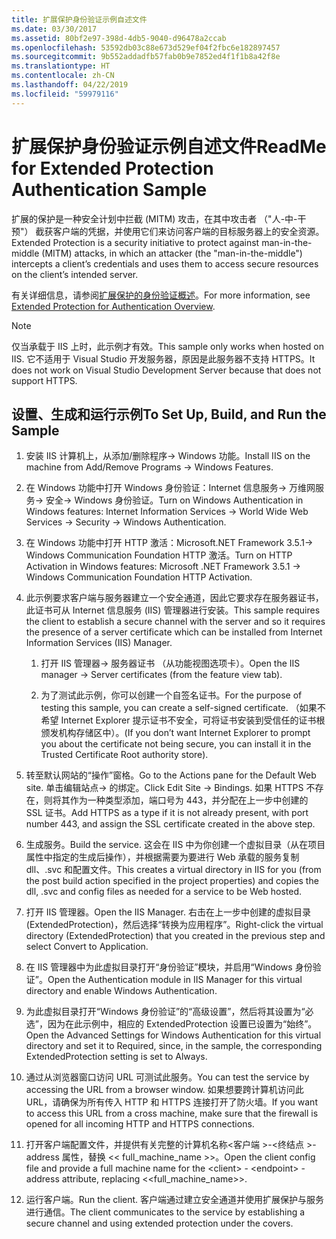 ```yaml
---
title: 扩展保护身份验证示例自述文件
ms.date: 03/30/2017
ms.assetid: 80bf2e97-398d-4db5-9040-d96478a2ccab
ms.openlocfilehash: 53592db03c88e673d529ef04f2fbc6e182897457
ms.sourcegitcommit: 9b552addadfb57fab0b9e7852ed4f1f1b8a42f8e
ms.translationtype: HT
ms.contentlocale: zh-CN
ms.lasthandoff: 04/22/2019
ms.locfileid: "59979116"
---
```

# <a name="readme-for-extended-protection-authentication-sample"></a><span data-ttu-id="5a338-102">扩展保护身份验证示例自述文件</span><span class="sxs-lookup"><span data-stu-id="5a338-102">ReadMe for Extended Protection Authentication Sample</span></span>
<span data-ttu-id="5a338-103">扩展的保护是一种安全计划中拦截 (MITM) 攻击，在其中攻击者 （"人-中-干预"） 截获客户端的凭据，并使用它们来访问客户端的目标服务器上的安全资源。</span><span class="sxs-lookup"><span data-stu-id="5a338-103">Extended Protection is a security initiative to protect against man-in-the-middle (MITM) attacks, in which an attacker (the "man-in-the-middle") intercepts a client’s credentials and uses them to access secure resources on the client’s intended server.</span></span>  
  
 <span data-ttu-id="5a338-104">有关详细信息，请参阅[扩展保护的身份验证概述](../../../../docs/framework/wcf/feature-details/extended-protection-for-authentication-overview.md)。</span><span class="sxs-lookup"><span data-stu-id="5a338-104">For more information, see [Extended Protection for Authentication Overview](../../../../docs/framework/wcf/feature-details/extended-protection-for-authentication-overview.md).</span></span>  
  
> [!NOTE]
>  <span data-ttu-id="5a338-105">仅当承载于 IIS 上时，此示例才有效。</span><span class="sxs-lookup"><span data-stu-id="5a338-105">This sample only works when hosted on IIS.</span></span> <span data-ttu-id="5a338-106">它不适用于 Visual Studio 开发服务器，原因是此服务器不支持 HTTPS。</span><span class="sxs-lookup"><span data-stu-id="5a338-106">It does not work on Visual Studio Development Server because that does not support HTTPS.</span></span>  
  
## <a name="to-set-up-build-and-run-the-sample"></a><span data-ttu-id="5a338-107">设置、生成和运行示例</span><span class="sxs-lookup"><span data-stu-id="5a338-107">To Set Up, Build, and Run the Sample</span></span>  
  
1. <span data-ttu-id="5a338-108">安装 IIS 计算机上，从添加/删除程序-> Windows 功能。</span><span class="sxs-lookup"><span data-stu-id="5a338-108">Install IIS on the machine from Add/Remove Programs -> Windows Features.</span></span>  
  
2. <span data-ttu-id="5a338-109">在 Windows 功能中打开 Windows 身份验证：Internet 信息服务-> 万维网服务-> 安全-> Windows 身份验证。</span><span class="sxs-lookup"><span data-stu-id="5a338-109">Turn on Windows Authentication in Windows features: Internet Information Services -> World Wide Web Services -> Security -> Windows Authentication.</span></span>  
  
3. <span data-ttu-id="5a338-110">在 Windows 功能中打开 HTTP 激活：Microsoft.NET Framework 3.5.1-> Windows Communication Foundation HTTP 激活。</span><span class="sxs-lookup"><span data-stu-id="5a338-110">Turn on HTTP Activation in Windows features: Microsoft .NET Framework 3.5.1 -> Windows Communication Foundation HTTP Activation.</span></span>  
  
4. <span data-ttu-id="5a338-111">此示例要求客户端与服务器建立一个安全通道，因此它要求存在服务器证书，此证书可从 Internet 信息服务 (IIS) 管理器进行安装。</span><span class="sxs-lookup"><span data-stu-id="5a338-111">This sample requires the client to establish a secure channel with the server and so it requires the presence of a server certificate which can be installed from Internet Information Services (IIS) Manager.</span></span>  
  
    1.  <span data-ttu-id="5a338-112">打开 IIS 管理器-> 服务器证书 （从功能视图选项卡）。</span><span class="sxs-lookup"><span data-stu-id="5a338-112">Open the IIS manager -> Server certificates (from the feature view tab).</span></span>  
  
    2.  <span data-ttu-id="5a338-113">为了测试此示例，你可以创建一个自签名证书。</span><span class="sxs-lookup"><span data-stu-id="5a338-113">For the purpose of testing this sample, you can create a self-signed certificate.</span></span> <span data-ttu-id="5a338-114">（如果不希望 Internet Explorer 提示证书不安全，可将证书安装到受信任的证书根颁发机构存储区中）。</span><span class="sxs-lookup"><span data-stu-id="5a338-114">(If you don’t want Internet Explorer to prompt you about the certificate not being secure, you can install it in the Trusted Certificate Root authority store).</span></span>  
  
5. <span data-ttu-id="5a338-115">转至默认网站的“操作”窗格。</span><span class="sxs-lookup"><span data-stu-id="5a338-115">Go to the Actions pane for the Default Web site.</span></span> <span data-ttu-id="5a338-116">单击编辑站点-> 的绑定。</span><span class="sxs-lookup"><span data-stu-id="5a338-116">Click Edit Site -> Bindings.</span></span> <span data-ttu-id="5a338-117">如果 HTTPS 不存在，则将其作为一种类型添加，端口号为 443，并分配在上一步中创建的 SSL 证书。</span><span class="sxs-lookup"><span data-stu-id="5a338-117">Add HTTPS as a type if it is not already present, with port number 443, and assign the SSL certificate created in the above step.</span></span>  
  
6. <span data-ttu-id="5a338-118">生成服务。</span><span class="sxs-lookup"><span data-stu-id="5a338-118">Build the service.</span></span> <span data-ttu-id="5a338-119">这会在 IIS 中为你创建一个虚拟目录（从在项目属性中指定的生成后操作），并根据需要为要进行 Web 承载的服务复制 dll、.svc 和配置文件。</span><span class="sxs-lookup"><span data-stu-id="5a338-119">This creates a virtual directory in IIS for you (from the post build action specified in the project properties) and copies the dll, .svc and config files as needed for a service to be Web hosted.</span></span>  
  
7. <span data-ttu-id="5a338-120">打开 IIS 管理器。</span><span class="sxs-lookup"><span data-stu-id="5a338-120">Open the IIS Manager.</span></span> <span data-ttu-id="5a338-121">右击在上一步中创建的虚拟目录 (ExtendedProtection)，然后选择“转换为应用程序”。</span><span class="sxs-lookup"><span data-stu-id="5a338-121">Right-click the virtual directory (ExtendedProtection) that you created in the previous step and select Convert to Application.</span></span>  
  
8. <span data-ttu-id="5a338-122">在 IIS 管理器中为此虚拟目录打开“身份验证”模块，并启用“Windows 身份验证”。</span><span class="sxs-lookup"><span data-stu-id="5a338-122">Open the Authentication module in IIS Manager for this virtual directory and enable Windows Authentication.</span></span>  
  
9. <span data-ttu-id="5a338-123">为此虚拟目录打开“Windows 身份验证”的“高级设置”，然后将其设置为“必选”，因为在此示例中，相应的 ExtendedProtection 设置已设置为“始终”。</span><span class="sxs-lookup"><span data-stu-id="5a338-123">Open the Advanced Settings for Windows Authentication for this virtual directory and set it to Required, since, in the sample, the corresponding ExtendedProtection setting is set to Always.</span></span>  
  
10. <span data-ttu-id="5a338-124">通过从浏览器窗口访问 URL 可测试此服务。</span><span class="sxs-lookup"><span data-stu-id="5a338-124">You can test the service by accessing the URL from a browser window.</span></span> <span data-ttu-id="5a338-125">如果想要跨计算机访问此 URL，请确保为所有传入 HTTP 和 HTTPS 连接打开了防火墙。</span><span class="sxs-lookup"><span data-stu-id="5a338-125">If you want to access this URL from a cross machine, make sure that the firewall is opened for all incoming HTTP and HTTPS connections.</span></span>  
  
11. <span data-ttu-id="5a338-126">打开客户端配置文件，并提供有关完整的计算机名称\<客户端 >-\<终结点 >-address 属性，替换 << full_machine_name >>。</span><span class="sxs-lookup"><span data-stu-id="5a338-126">Open the client config file and provide a full machine name for the \<client> - \<endpoint> - address attribute, replacing <<full_machine_name>>.</span></span>  
  
12. <span data-ttu-id="5a338-127">运行客户端。</span><span class="sxs-lookup"><span data-stu-id="5a338-127">Run the client.</span></span> <span data-ttu-id="5a338-128">客户端通过建立安全通道并使用扩展保护与服务进行通信。</span><span class="sxs-lookup"><span data-stu-id="5a338-128">The client communicates to the service by establishing a secure channel and using extended protection under the covers.</span></span>
